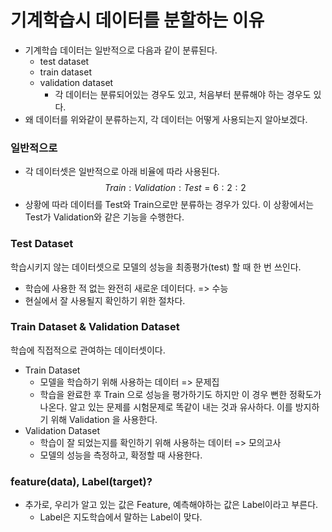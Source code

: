 # 기계학습시 데이터를 분할하는 이유

* 기계학습 데이터는 일반적으로 다음과 같이 분류된다.
    * test dataset
    * train dataset
    * validation dataset
        * 각 데이터는 분류되어있는 경우도 있고, 처음부터 분류해야 하는 경우도 있다.
* 왜 데이터를 위와같이 분류하는지, 각 데이터는 어떻게 사용되는지 알아보겠다.

### 일반적으로
* 각 데이터셋은 일반적으로 아래 비율에 따라 사용된다.
    $$ Train : Validation : Test = 6 : 2 : 2 $$
* 상황에 따라 데이터를 Test와 Train으로만 분류하는 경우가 있다. 이 상황에서는 Test가 Validation와 같은 기능을 수행한다.


### Test Dataset
학습시키지 않는 데이터셋으로 모델의 성능을 최종평가(test) 할 때 한 번 쓰인다.

* 학습에 사용한 적 없는 완전히 새로운 데이터다. => 수능
* 현실에서 잘 사용될지 확인하기 위한 절차다.

### Train Dataset & Validation Dataset
학습에 직접적으로 관여하는 데이터셋이다.

* Train Dataset
    * 모델을 학습하기 위해 사용하는 데이터 => 문제집
    * 학습을 완료한 후 Train 으로 성능을 평가하기도 하지만 이 경우 뻔한 정확도가 나온다. 알고 있는 문제를 시험문제로 똑같이 내는 것과 유사하다. 이를 방지하기 위해 Validation 을 사용한다.
* Validation Dataset
    * 학습이 잘 되었는지를 확인하기 위해 사용하는 데이터 => 모의고사
    * 모델의 성능을 측정하고, 확정할 때 사용한다.

### feature(data), Label(target)?
* 추가로, 우리가 알고 있는 값은 Feature, 예측해야하는 값은 Label이라고 부른다.
    * Label은 지도학습에서 말하는 Label이 맞다.